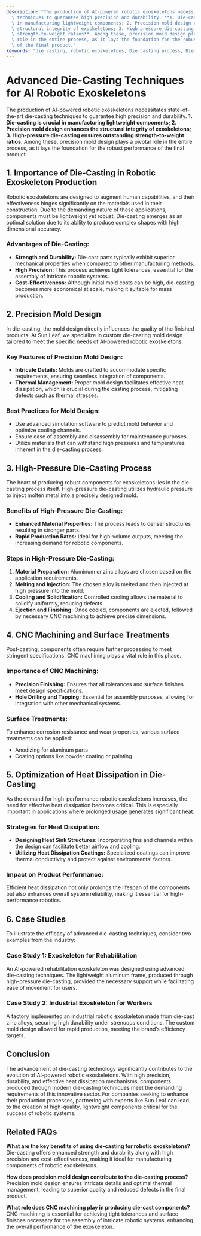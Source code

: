 ```yaml
---
description: "The production of AI-powered robotic exoskeletons necessitates state-of-the-art die-casting\
  \ techniques to guarantee high precision and durability. **1. Die-casting is crucial\
  \ in manufacturing lightweight components; 2. Precision mold design enhances the\
  \ structural integrity of exoskeletons; 3. High-pressure die-casting ensures outstanding\
  \ strength-to-weight ratios**. Among these, precision mold design plays a pivotal\
  \ role in the entire process, as it lays the foundation for the robust performance\
  \ of the final product."
keywords: "die casting, robotic exoskeletons, Die casting process, Die-cast aluminum"
---
```

# Advanced Die-Casting Techniques for AI Robotic Exoskeletons

The production of AI-powered robotic exoskeletons necessitates state-of-the-art die-casting techniques to guarantee high precision and durability. **1. Die-casting is crucial in manufacturing lightweight components; 2. Precision mold design enhances the structural integrity of exoskeletons; 3. High-pressure die-casting ensures outstanding strength-to-weight ratios**. Among these, precision mold design plays a pivotal role in the entire process, as it lays the foundation for the robust performance of the final product.

## **1. Importance of Die-Casting in Robotic Exoskeleton Production**

Robotic exoskeletons are designed to augment human capabilities, and their effectiveness hinges significantly on the materials used in their construction. Due to the demanding nature of these applications, components must be lightweight yet robust. Die-casting emerges as an optimal solution due to its ability to produce complex shapes with high dimensional accuracy. 

### **Advantages of Die-Casting:**
- **Strength and Durability:** Die-cast parts typically exhibit superior mechanical properties when compared to other manufacturing methods.
- **High Precision:** This process achieves tight tolerances, essential for the assembly of intricate robotic systems.
- **Cost-Effectiveness:** Although initial mold costs can be high, die-casting becomes more economical at scale, making it suitable for mass production.
  
## **2. Precision Mold Design**

In die-casting, the mold design directly influences the quality of the finished products. At Sun Leaf, we specialize in custom die-casting mold design tailored to meet the specific needs of AI-powered robotic exoskeletons. 

### **Key Features of Precision Mold Design:**
- **Intricate Details:** Molds are crafted to accommodate specific requirements, ensuring seamless integration of components.
- **Thermal Management:** Proper mold design facilitates effective heat dissipation, which is crucial during the casting process, mitigating defects such as thermal stresses.
  
### **Best Practices for Mold Design:**
- Use advanced simulation software to predict mold behavior and optimize cooling channels.
- Ensure ease of assembly and disassembly for maintenance purposes.
- Utilize materials that can withstand high pressures and temperatures inherent in the die-casting process.

## **3. High-Pressure Die-Casting Process**

The heart of producing robust components for exoskeletons lies in the die-casting process itself. High-pressure die-casting utilizes hydraulic pressure to inject molten metal into a precisely designed mold. 

### **Benefits of High-Pressure Die-Casting:**
- **Enhanced Material Properties:** The process leads to denser structures resulting in stronger parts.
- **Rapid Production Rates:** Ideal for high-volume outputs, meeting the increasing demand for robotic components.
  
### **Steps in High-Pressure Die-Casting:**
1. **Material Preparation:** Aluminum or zinc alloys are chosen based on the application requirements.
2. **Melting and Injection:** The chosen alloy is melted and then injected at high pressure into the mold.
3. **Cooling and Solidification:** Controlled cooling allows the material to solidify uniformly, reducing defects.
4. **Ejection and Finishing:** Once cooled, components are ejected, followed by necessary CNC machining to achieve precise dimensions.

## **4. CNC Machining and Surface Treatments**

Post-casting, components often require further processing to meet stringent specifications. CNC machining plays a vital role in this phase.

### **Importance of CNC Machining:**
- **Precision Finishing:** Ensures that all tolerances and surface finishes meet design specifications.
- **Hole Drilling and Tapping:** Essential for assembly purposes, allowing for integration with other mechanical systems.

### **Surface Treatments:**
To enhance corrosion resistance and wear properties, various surface treatments can be applied:
- Anodizing for aluminum parts 
- Coating options like powder coating or painting

## **5. Optimization of Heat Dissipation in Die-Casting**

As the demand for high-performance robotic exoskeletons increases, the need for effective heat dissipation becomes critical. This is especially important in applications where prolonged usage generates significant heat.

### **Strategies for Heat Dissipation:**
- **Designing Heat Sink Structures:** Incorporating fins and channels within the design can facilitate better airflow and cooling.
- **Utilizing Heat Dissipation Coatings:** Specialized coatings can improve thermal conductivity and protect against environmental factors.

### **Impact on Product Performance:**
Efficient heat dissipation not only prolongs the lifespan of the components but also enhances overall system reliability, making it essential for high-performance robotics.

## **6. Case Studies**

To illustrate the efficacy of advanced die-casting techniques, consider two examples from the industry:

### **Case Study 1: Exoskeleton for Rehabilitation**
An AI-powered rehabilitation exoskeleton was designed using advanced die-casting techniques. The lightweight aluminum frame, produced through high-pressure die-casting, provided the necessary support while facilitating ease of movement for users. 

### **Case Study 2: Industrial Exoskeleton for Workers**
A factory implemented an industrial robotic exoskeleton made from die-cast zinc alloys, securing high durability under strenuous conditions. The custom mold design allowed for rapid production, meeting the brand’s efficiency targets.

## **Conclusion**

The advancement of die-casting technology significantly contributes to the evolution of AI-powered robotic exoskeletons. With high precision, durability, and effective heat dissipation mechanisms, components produced through modern die-casting techniques meet the demanding requirements of this innovative sector. For companies seeking to enhance their production processes, partnering with experts like Sun Leaf can lead to the creation of high-quality, lightweight components critical for the success of robotic systems.

## **Related FAQs**

**What are the key benefits of using die-casting for robotic exoskeletons?**  
Die-casting offers enhanced strength and durability along with high precision and cost-effectiveness, making it ideal for manufacturing components of robotic exoskeletons.

**How does precision mold design contribute to the die-casting process?**  
Precision mold design ensures intricate details and optimal thermal management, leading to superior quality and reduced defects in the final product.

**What role does CNC machining play in producing die-cast components?**  
CNC machining is essential for achieving tight tolerances and surface finishes necessary for the assembly of intricate robotic systems, enhancing the overall performance of the exoskeleton.
